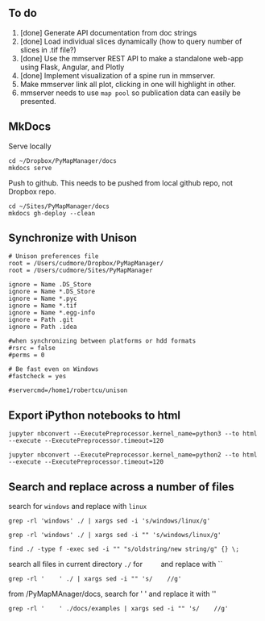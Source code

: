 

## To do

 1. [done] Generate API documentation from doc strings
 2. [done] Load individual slices dynamically (how to query number of slices in .tif file?)
 3. [done] Use the mmserver REST API to make a standalone web-app using Flask, Angular, and Plotly
 4. [done] Implement visualization of a spine run in mmserver.
 5. Make mmserver link all plot, clicking in one will highlight in other.
 6. mmserver needs to use `map pool` so publication data can easily be presented.

## MkDocs

Serve locally

```
cd ~/Dropbox/PyMapManager/docs
mkdocs serve
```

Push to github. This needs to be pushed from local github repo, not Dropbox repo.

```
cd ~/Sites/PyMapManager/docs
mkdocs gh-deploy --clean
```

## Synchronize with Unison

```
# Unison preferences file
root = /Users/cudmore/Dropbox/PyMapManager/
root = /Users/cudmore/Sites/PyMapManager

ignore = Name .DS_Store
ignore = Name *.DS_Store
ignore = Name *.pyc
ignore = Name *.tif
ignore = Name *.egg-info
ignore = Path .git
ignore = Path .idea

#when synchronizing between platforms or hdd formats
#rsrc = false
#perms = 0

# Be fast even on Windows
#fastcheck = yes

#servercmd=/home1/robertcu/unison
```

## Export iPython notebooks to html

```
jupyter nbconvert --ExecutePreprocessor.kernel_name=python3 --to html --execute --ExecutePreprocessor.timeout=120

jupyter nbconvert --ExecutePreprocessor.kernel_name=python2 --to html --execute --ExecutePreprocessor.timeout=120
```

## Search and replace across a number of files

search for `windows` and replace with `linux`

	grep -rl 'windows' ./ | xargs sed -i 's/windows/linux/g'

	grep -rl 'windows' ./ | xargs sed -i "" 's/windows/linux/g'
	
	find ./ -type f -exec sed -i "" "s/oldstring/new string/g" {} \;

search all files in current directory `./` for `    ` and replace with ``

	grep -rl '    ' ./ | xargs sed -i "" 's/    //g'	

from /PyMapMAnager/docs, search for '    ' and replace it with ''

	grep -rl '    ' ./docs/examples | xargs sed -i "" 's/    //g'